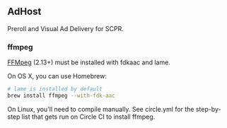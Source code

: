 ## AdHost

Preroll and Visual Ad Delivery for SCPR.

### ffmpeg
[FFMpeg](http://www.ffmpeg.org/) (2.13+) must be installed with fdkaac and lame.

On OS X, you can use Homebrew:

```bash
# lame is installed by default
brew install ffmpeg --with-fdk-aac
```

On Linux, you'll need to compile manually. See circle.yml for the step-by-step list that gets run on Circle CI to install ffmpeg.
